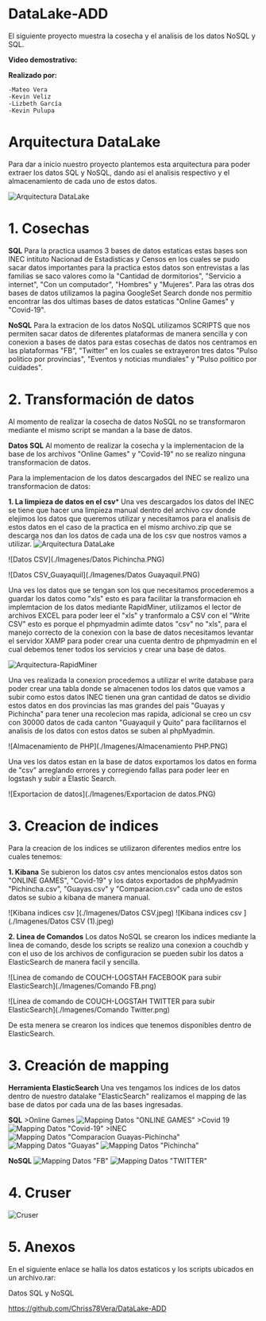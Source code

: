 # DataLake-ADD

  El siguiente proyecto muestra la cosecha y el analisis de los datos NoSQL y SQL. 
  
   **Video demostrativo:** 
   
   **Realizado por:**
   
    -Mateo Vera
    -Kevin Veliz
    -Lizbeth García
    -Kevin Pulupa
    
# Arquitectura DataLake
  Para dar a inicio nuestro proyecto plantemos esta arquitectura para poder extraer los datos SQL y NoSQL, dando asi el analisis respectivo y el almacenamiento de cada uno de estos datos.
  
  ![Arquitectura DataLake](./Imagenes/Arquitectura.png)
    
# 1. Cosechas

  **SQL**
     Para la practica usamos 3 bases de datos estaticas estas bases son INEC intituto Nacionad de Estadisticas y Censos en los cuales se pudo sacar datos importantes para la practica estos datos son entrevistas a las familias se saco valores como la "Cantidad de dormitorios", "Servicio a internet", "Con un computador", "Hombres" y "Mujeres".
     Para las otras dos bases de datos utilizamos la pagina GoogleSet Search donde nos permitio encontrar las dos ultimas bases de datos estaticas "Online Games" y "Covid-19".
     
 **NoSQL**
    Para la extracion de los datos NoSQL utilizamos SCRIPTS que nos permiten sacar datos de diferentes plataformas de manera sencilla y con conexion a bases de datos para estas cosechas de datos nos centramos en las plataformas "FB", "Twitter" en los cuales se extrayeron tres datos "Pulso politico por provincias", "Eventos y noticias mundiales" y "Pulso politico por cuidades".
 
 # 2. Transformación de datos
 
 Al momento de realizar la cosecha de datos NoSQL no se transformaron mediante el mismo script se mandan a la base de datos.
 
 **Datos SQL**
 Al momento de realizar la cosecha y la implementacion de la base de los archivos "Online Games" y "Covid-19" no se realizo ninguna transformacion de datos.
 
 Para la implementacion de los datos descargados del INEC se realizo una transformacion de datos:
 
 **1. La limpieza de datos en el csv***
 Una ves descargados los datos del INEC se tiene que hacer una limpieza manual dentro del archivo csv donde elejimos los datos que queremos utilizar y necesitamos para el analisis de estos datos en el caso de la practica en el mismo archivo.zip que se descarga nos dan los datos de cada una de los csv que nostros vamos a utilizar.
 ![Arquitectura DataLake](./Imagenes/Arquitectura.png)
    
 ![Datos CSV](./Imagenes/Datos Pichincha.PNG)
    
 ![Datos CSV_Guayaquil](./Imagenes/Datos Guayaquil.PNG)
    
    
 Una ves los datos que se tengan son los que necesitamos procederemos a guardar los datos como "xls" esto es para facilitar la transformacion eh implemtacion de los datos mediante RapidMiner, utilizamos el lector de archivos EXCEL para poder leer el "xls" y tranformalo a CSV con el "Write CSV" esto es porque el phpmyadmin adimte datos "csv" no "xls", para el manejo correcto de la conexion con la base de datos necesitamos levantar el servidor XAMP para poder crear una cuenta dentro de phpmyadmin en el cual debemos tener todos los servicios y crear una base de datos.
 
 ![Arquitectura-RapidMiner](./Imagenes/RapidMiner.PNG)
 
 Una ves realizada la conexion procedemos a utilizar el write database para poder crear una tabla donde se almacenen todos los datos que vamos a subir como estos datos INEC tienen una gran cantidad de datos se dividio estos datos en dos provincias las mas grandes del pais "Guayas y Pichincha" para tener una recolecion mas rapida, adicional se creo un csv con 30000 datos de cada canton "Guayaquil y Quito" para facilitarnos el analisis de los datos con estos datos se suben al phpMyadmin.
 
 ![Almacenamiento de PHP](./Imagenes/Almacenamiento PHP.PNG)

Una ves los datos estan en la base de datos exportamos los datos en forma de "csv" arreglando errores y corregiendo fallas para poder leer en logstash y subir a Elastic Search.

![Exportacion de datos](./Imagenes/Exportacion de datos.PNG)

 # 3. Creacion de indices 
 
 Para la creacion de los indices se utilizaron diferentes medios entre los cuales tenemos: 

  **1. Kibana**
    Se subieron los datos csv antes mencionalos estos datos son "ONLINE GAMES", "Covid-19" y los datos exportados de phpMyadmin "Pichincha.csv", "Guayas.csv" y "Comparacion.csv" cada uno de estos datos se subio a kibana de manera manual.
    
![Kibana indices csv ](./Imagenes/Datos CSV.jpeg)
![Kibana indices csv ](./Imagenes/Datos CSV (1).jpeg)  

 **2. Linea de Comandos**
 Los datos NoSQL se crearon los indices mediante la linea de comando, desde los scripts se realizo una conexion a couchdb y con el uso de los archivos de configuracion se pueden subir los datos a ElasticSearch de manera facil y sencilla. 
 
 ![Linea de comando de COUCH-LOGSTAH FACEBOOK para subir ElasticSearch](./Imagenes/Comando FB.png)
 
 ![Linea de comando de COUCH-LOGSTAH TWITTER para subir ElasticSearch](./Imagenes/Comando Twitter.png)
  
  
 De esta menera se crearon los indices que tenemos disponibles dentro de ElasticSearch.
 
 # 3. Creación de mapping
  **Herramienta ElasticSearch**
   Una ves tengamos los indices de los datos dentro de nuestro datalake "ElasticSearch" realizamos el mapping de las base de datos por cada una de las bases ingresadas.
   
   **SQL**
    >Online Games
   ![Mapping Datos "ONLINE GAMES"](./Imagenes/Gamees.jpeg) 
    >Covid 19
   ![Mapping Datos "Covid-19"](./Imagenes/covid19.jpeg)
    >INEC
    ![Mapping Datos "Comparacion Guayas-Pichincha"](./Imagenes/Comparacion.jpeg)
    ![Mapping Datos "Guayas"](./Imagenes/guayas.jpeg)
    ![Mapping Datos "Pichincha"](./Imagenes/Pichcincha.jpeg)
    
   **NoSQL**
   ![Mapping Datos "FB"](./Imagenes/FB.jpeg)
   ![Mapping Datos "TWITTER"](./Imagenes/twitter.jpeg)
   
 # 4. Cruser
 
  ![Cruser](./Imagenes/Cruser.jpeg)
 
 # 5. Anexos
 
 
 En el siguiente enlace se halla los datos estaticos y los  scripts ubicados en un archivo.rar: 
 
 Datos SQL y NoSQL
 
  https://github.com/Chriss78Vera/DataLake-ADD
    
